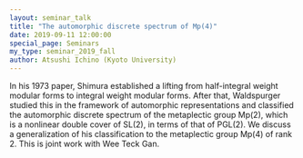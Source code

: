 ```yaml
---
layout: seminar_talk
title: "The automorphic discrete spectrum of Mp(4)"
date: 2019-09-11 12:00:00
special_page: Seminars
my_type: seminar_2019_fall
author: Atsushi Ichino (Kyoto University)
---
```


In his 1973 paper, Shimura established a lifting from half-integral
weight modular forms to integral weight modular forms. After that,
Waldspurger studied this in the framework of automorphic
representations and classified the automorphic discrete spectrum of
the metaplectic group Mp(2), which is a nonlinear double cover of
SL(2), in terms of that of PGL(2). We discuss a generalization of his
classification to the metaplectic group Mp(4) of rank 2. This is joint
work with Wee Teck Gan.
